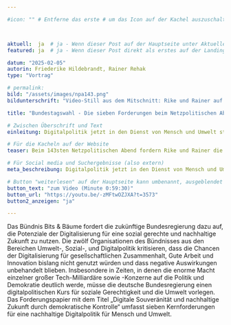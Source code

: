 ```yaml
---

#icon: "" # Entferne das erste # um das Icon auf der Kachel auszuschalten



aktuell:  ja  # ja - Wenn dieser Post auf der Hauptseite unter Aktuelles auftauchen soll (falls er nicht featured ist)
featured: ja  # ja - Wenn dieser Post direkt als erstes auf der Landing Page angezeigt werden soll

datum: "2025-02-05"
autorin: Friederike Hildebrandt, Rainer Rehak
type: "Vortrag"

# permalink:
bild: "/assets/images/npa143.png"
bildunterschrift: "Video-Still aus dem Mitschnitt: Rike und Rainer auf der Bühne der C-Base."

title: "Bundestagswahl - Die sieben Forderungen beim Netzpolitischen Abend auf der c-base"

# Zwischen Überschrift und Text
einleitung: Digitalpolitik jetzt in den Dienst von Mensch und Umwelt stellen – Bits & Bäume

# Für die Kacheln auf der Website
teaser: Beim 143sten Netzpolitischen Abend fordern Rike und Rainer die zukünftige Bundesregierung dazu auf, die Potenziale der Digitalisierung für eine sozial gerechte und nachhaltige Zukunft zu nutzen.

# Für Social media und Suchergebnisse (also extern)
meta_beschreibung: Digitalpolitik jetzt in den Dienst von Mensch und Umwelt stellen!

# Button "weiterlesen" auf der Hauptseite kann umbenannt, ausgeblendet und zu anderer z.B. Externer URL zeigen
button_text: "zum Video (Minute 0:59:30)"
button_url: "https://youtu.be/-zMFtwOZJXA?t=3573"
button2_anzeigen: "ja"

---
```

Das Bündnis Bits & Bäume fordert die zukünftige Bundesregierung dazu auf, die Potenziale der Digitalisierung für eine sozial gerechte und nachhaltige Zukunft zu nutzen. Die zwölf Organisationen des Bündnisses aus den Bereichen Umwelt-, Sozial-, und Digitalpolitik kritisieren, dass die Chancen der Digitalisierung für gesellschaftlichen Zusammenhalt, Gute Arbeit und Innovation bislang nicht genutzt würden und dass negative Auswirkungen unbehandelt blieben. Insbesondere in Zeiten, in denen die enorme Macht einzelner großer Tech-Milliardäre sowie -Konzerne auf die Politik und Demokratie deutlich werde, müsse die deutsche Bundesregierung einen digitalpolitischen Kurs für soziale Gerechtigkeit und die Umwelt vorlegen. Das Forderungspapier mit dem Titel „Digitale Souveränität und nachhaltige Zukunft durch demokratische Kontrolle“ umfasst sieben Kernforderungen für eine nachhaltige Digitalpolitik für Mensch und Umwelt.
